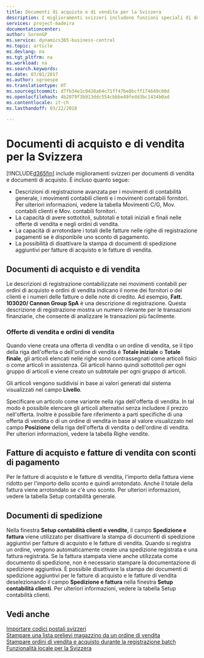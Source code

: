 ```yaml
---
title: Documenti di acquisto e di vendita per la Svizzera
description: I miglioramenti svizzeri includono funzioni speciali di documento di vendita e di acquisto.
services: project-madeira
documentationcenter: 
author: SorenGP
ms.service: dynamics365-business-central
ms.topic: article
ms.devlang: na
ms.tgt_pltfrm: na
ms.workload: na
ms.search.keywords: 
ms.date: 07/01/2017
ms.author: sgroespe
ms.translationtype: HT
ms.sourcegitcommit: d7fb34e1c9428a64c71ff47be8bcff174649c00d
ms.openlocfilehash: 4b2879f3b913ddc554cbbbe49fedd3bc1434b0ad
ms.contentlocale: it-ch
ms.lasthandoff: 03/22/2018

---
```

# <a name="swiss-purchase-documents-and-sales-documents"></a>Documenti di acquisto e di vendita per la Svizzera
[!INCLUDE[d365fin](../../includes/d365fin_md.md)] include miglioramenti svizzeri per documenti di vendita e documenti di acquisto. È incluso quanto segue:  

- Descrizioni di registrazione avanzata per i movimenti di contabilità generale, i movimenti contabili clienti e i movimenti contabili fornitori. Per ulteriori informazioni, vedere la tabella Movimenti C/G, Mov. contabili clienti e Mov. contabili fornitori.  
- La capacità di avere sottotitoli, subtotali e totali iniziali e finali nelle offerte di vendita e negli ordini di vendita.  
- La capacità di arrotondare i totali delle fatture nelle righe di registrazione pagamenti se è disponibile uno sconto di pagamento.  
- La possibilità di disattivare la stampa di documenti di spedizione aggiuntivi per fatture di acquisto e le fatture di vendita.  

## <a name="purchase-documents-and-sales-documents"></a>Documenti di acquisto e di vendita  
Le descrizioni di registrazione contabilizzate nei movimenti contabili per ordini di acquisto e ordini di vendita indicano il nome dei fornitori o dei clienti e i numeri delle fatture o delle note di credito. Ad esempio, **Fatt. 103020/ Cannon Group SpA** è una descrizione di registrazione. Questa descrizione di registrazione mostra un numero rilevante per le transazioni finanziarie, che consente di analizzare le transazioni più facilmente.  

### <a name="sales-quotes-and-sales-orders"></a>Offerte di vendita e ordini di vendita  
Quando viene creata una offerta di vendita o un ordine di vendita, se il tipo della riga dell'offerta o dell'ordine di vendita è **Totale iniziale** o **Totale finale**, gli articoli elencati nelle righe sono contrassegnati come articoli fisici o come articoli in assistenza. Gli articoli hanno quindi sottotitoli per ogni gruppo di articoli e viene creato un subtotale per ogni gruppo di articoli.  

Gli articoli vengono suddivisi in base ai valori generati dal sistema visualizzati nel campo **Livello**.  

Specificare un articolo come variante nella riga dell'offerta di vendita. In tal modo è possibile elencare gli articoli alternativi senza includere il prezzo nell'offerta. Inoltre è possibile fare riferimento a parti specifiche di una offerta di vendita o di un ordine di vendita in base al valore visualizzato nel campo **Posizione** della riga dell'offerta di vendita o dell'ordine di vendita. Per ulteriori informazioni, vedere la tabella Righe vendite.  

## <a name="purchase-invoices-and-sales-invoices-with-payment-discounts"></a>Fatture di acquisto e fatture di vendita con sconti di pagamento  
Per le fatture di acquisto e le fatture di vendita, l'importo della fattura viene ridotto per l'importo dello sconto e quindi arrotondato. Anche il totale della fattura viene arrotondato se c'è uno sconto. Per ulteriori informazioni, vedere la tabella Setup contabilità generale.  

## <a name="shipment-documents"></a>Documenti di spedizione  
Nella finestra **Setup contabilità clienti e vendite**, il campo **Spedizione e fattura** viene utilizzato per disattivare la stampa di documenti di spedizione aggiuntivi per fatture di acquisto e le fatture di vendita. Quando si registra un ordine, vengono automaticamente create una spedizione registrata e una fattura registrata. Se la fattura stampata viene anche utilizzata come documento di spedizione, non è necessario stampare la documentazione di spedizione aggiuntiva. È possibile disattivare la stampa dei documenti di spedizione aggiuntivi per le fatture di acquisto e le fatture di vendita deselezionando il campo **Spedizione e fattura** nella finestra **Setup contabilità clienti**. Per ulteriori informazioni, vedere la tabella Setup contabilità clienti.  

## <a name="see-also"></a>Vedi anche  
 [Importare codici postali svizzeri](how-to-import-swiss-post-codes.md)   
 [Stampare una lista prelievi magazzino da un ordine di vendita](how-to-print-an-inventory-picking-list-from-a-sales-order.md)   
 [Stampare ordini di vendita e acquisto durante la registrazione batch](how-to-print-sales-and-purchase-orders-during-batch-posting.md)   
 [Funzionalità locale per la Svizzera](switzerland-local-functionality.md)

